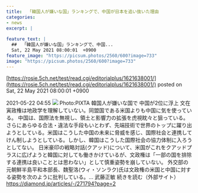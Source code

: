 ```yaml
---
title:  「韓国人が嫌いな国」ランキングで、中国が日本を追い抜いた理由  
categories:
- news
excerpt: |
  
feature_text: |
  ##  「韓国人が嫌いな国」ランキングで、中国...
  Sat, 22 May 2021 08:00:01  +0900
feature_image: "https://picsum.photos/2560/600?image=733"
image: "https://picsum.photos/2560/600?image=733"
---
```


[https://rosie.5ch.net/test/read.cgi/editorialplus/1621638001/](https://rosie.5ch.net/test/read.cgi/editorialplus/1621638001/)
posted on Sat, 22 May 2021 08:00:01  +0900

<!--more-->

2021-05-22 04:55 ![](https://contents.oricon.co.jp/upimg/article/6/1522/1522082/detail/img400/e6e7853cc5c1b5ab2c0cb6e0f30bcc428700be85fa04f979a5b0fbc5662e5da6.jpg) Photo:PIXTA 韓国人が嫌いな国で 中国が2位に浮上 文在寅政権は地政学を理解していない。同盟国である米国よりも中国に気を使っている。 中国は、国際法を無視し、領土と影響力の拡張を虎視眈々と狙っている。さらにあらゆる合法・違法な手段もいとわず、先端技術で世界のトップに躍り出ようとしている。米国はこうした中国の未来に脅威を感じ、国際社会と連携してけん制しようとしている。しかし、韓国はこうした国際社会の協力体制に入ろうとしてない。 日米豪印の戦略対話(クアッド)について、米国がこれをクアッドプラスに広げようと韓国に対しても働きかけているが、文政権は「一部の国を排除する連携は良いこととは思わない」として慎重姿勢を崩していない。 外交部の元朝鮮半島平和本部長、魏聖洛(ウィ・ソンラク)氏は文政権の米国と中国に対する姿勢を次のように批判している。... 武藤正敏 続きを読む（外部サイト） https://diamond.jp/articles/-/271794?page=2
